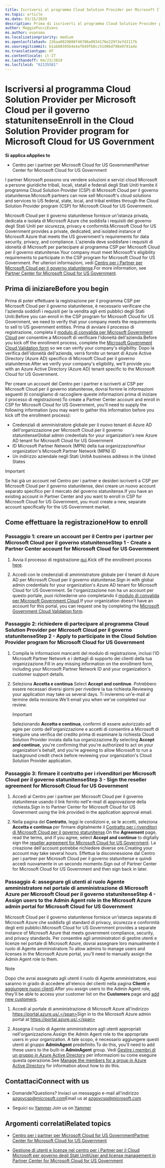```yaml
---
title: Iscriversi al programma Cloud Solution Provider per Microsoft Cloud per il governo statunitense | Centro per i partner per Microsoft Cloud per il governo statunitense
ms.topic: article
ms.date: 03/15/2019
description: Prima di iscriverti al programma Cloud Solution Provider per Microsoft Cloud per il governo statunitense, consulta queste informazioni sui requisiti del programma CSP.
author: MaggiePucciEvans
ms.author: evansma
ms.localizationpriority: medium
ms.openlocfilehash: 226aa0829080f46706a0934176e229f3e7d3117b
ms.sourcegitcommit: b1ab80345b4e4af649fb8cc51d96d798e0791ade
ms.translationtype: HT
ms.contentlocale: it-IT
ms.lasthandoff: 04/23/2019
ms.locfileid: "62135581"
---
```

# <a name="enroll-in-the-cloud-solution-provider-program-for-microsoft-cloud-for-us-government"></a><span data-ttu-id="d7167-103">Iscriversi al programma Cloud Solution Provider per Microsoft Cloud per il governo statunitense</span><span class="sxs-lookup"><span data-stu-id="d7167-103">Enroll in the Cloud Solution Provider program for Microsoft Cloud for US Government</span></span>

<span data-ttu-id="d7167-104">**Si applica a**</span><span class="sxs-lookup"><span data-stu-id="d7167-104">**Applies to**</span></span>

-  <span data-ttu-id="d7167-105">Centro per i partner per Microsoft Cloud for US Government</span><span class="sxs-lookup"><span data-stu-id="d7167-105">Partner Center for Microsoft Cloud for US Government</span></span>

<span data-ttu-id="d7167-106">I partner Microsoft possono ora vendere soluzioni e servizi cloud Microsoft a persone giuridiche tribali, locali, statali e federali degli Stati Uniti tramite il programma Cloud Solution Provider (CSP) di Microsoft Cloud per il governo statunitense.</span><span class="sxs-lookup"><span data-stu-id="d7167-106">Microsoft partners can now sell Microsoft's cloud solutions and services to US federal, state, local, and tribal entities through the Cloud Solution Provider program (CSP) for Microsoft Cloud for US Government.</span></span> 

<span data-ttu-id="d7167-107">Microsoft Cloud per il governo statunitense fornisce un'istanza privata, dedicata e isolata di Microsoft Azure che soddisfa i requisiti del governo degli Stati Uniti per sicurezza, privacy e conformità.</span><span class="sxs-lookup"><span data-stu-id="d7167-107">Microsoft Cloud for US Government provides a private, dedicated, and isolated instance of Microsoft Azure that meets the US government's requirements for data security, privacy, and compliance.</span></span> <span data-ttu-id="d7167-108">L'azienda deve soddisfare i requisiti di idoneità di Microsoft per partecipare al programma CSP per Microsoft Cloud per il governo statunitense.</span><span class="sxs-lookup"><span data-stu-id="d7167-108">Your company must meet Microsoft's eligibility requirements to participate in the CSP program for Microsoft Cloud for US Government.</span></span> <span data-ttu-id="d7167-109">Per ulteriori informazioni, vedi [Centro per i Partner per Microsoft Cloud per il governo statunitense](partner-center-for-microsoft-us-govt-cloud.md).</span><span class="sxs-lookup"><span data-stu-id="d7167-109">For more information, see [Partner Center for Microsoft Cloud for US Government](partner-center-for-microsoft-us-govt-cloud.md).</span></span>

## <a name="before-you-begin"></a><span data-ttu-id="d7167-110">Prima di iniziare</span><span class="sxs-lookup"><span data-stu-id="d7167-110">Before you begin</span></span>

<span data-ttu-id="d7167-111">Prima di poter effettuare la registrazione per il programma CSP per Microsoft Cloud per il governo statunitense, è necessario verificare che l'azienda soddisfi i requisiti per la vendita agli enti pubblici degli Stati Uniti.</span><span class="sxs-lookup"><span data-stu-id="d7167-111">Before you can enroll in the CSP program for Microsoft Cloud for US Government, we need to verify that your company meets the requirements to sell to US government entities.</span></span> <span data-ttu-id="d7167-112">Prima di avviare il processo di registrazione, completa il [modulo di convalida per Microsoft Government Cloud](https://azuregov.microsoft.com/csp) per consentire a Microsoft di verificare l'idoneità dell'azienda.</span><span class="sxs-lookup"><span data-stu-id="d7167-112">Before you kick off the enrollment process, complete the [Microsoft Government Cloud Validation form](https://azuregov.microsoft.com/csp) so we can verify your company's eligibility.</span></span> <span data-ttu-id="d7167-113">Dopo la verifica dell'idoneità dell'azienda, verrà fornito un tenant di Azure Active Directory (Azure AD) specifico di Microsoft Cloud per il governo statunitense.</span><span class="sxs-lookup"><span data-stu-id="d7167-113">After we verify your company's eligibility, we'll provide you with an Azure Active Directory (Azure AD) tenant specific to the Microsoft Cloud for US Government.</span></span>  

<span data-ttu-id="d7167-114">Per creare un account del Centro per i partner e iscriverti al CSP per Microsoft Cloud per il governo statunitense, dovrai fornire le informazioni seguenti (ti consigliamo di raccogliere queste informazioni prima di iniziare il processo di registrazione):</span><span class="sxs-lookup"><span data-stu-id="d7167-114">To create a Partner Center account and enroll in CSP for Microsoft Cloud for US Government, you'll need to supply the following information (you may want to gather this information before you kick off the enrollment process):</span></span>

-  <span data-ttu-id="d7167-115">Credenziali di amministratore globale per il nuovo tenant di Azure AD dell'organizzazione per Microsoft Cloud per il governo statunitense</span><span class="sxs-lookup"><span data-stu-id="d7167-115">Global admin credentials for your organization's new Azure AD tenant for Microsoft Cloud for US Government</span></span>
-  <span data-ttu-id="d7167-116">ID Microsoft Partner Network (MPN) della tua organizzazione</span><span class="sxs-lookup"><span data-stu-id="d7167-116">Your organization's Microsoft Partner Network (MPN) ID</span></span> 
-  <span data-ttu-id="d7167-117">Un indirizzo aziendale negli Stati Uniti</span><span class="sxs-lookup"><span data-stu-id="d7167-117">A business address in the United States</span></span>

> [!IMPORTANT]  
> <span data-ttu-id="d7167-118">Se hai già un account nel Centro per i partner e desideri iscriverti a CSP per Microsoft Cloud per il governo statunitense, devi creare un nuovo account separato specifico per il mercato del governo statunitense.</span><span class="sxs-lookup"><span data-stu-id="d7167-118">If you have an existing account in Partner Center and you want to enroll in CSP for Microsoft Cloud for US Government, you must create a new, separate account specifically for the US Government market.</span></span>

## <a name="how-to-enroll"></a><span data-ttu-id="d7167-119">Come effettuare la registrazione</span><span class="sxs-lookup"><span data-stu-id="d7167-119">How to enroll</span></span> 

### <a name="step-1---create-a-partner-center-account-for-microsoft-cloud-for-us-government"></a><span data-ttu-id="d7167-120">Passaggio 1: creare un account per il Centro per i partner per Microsoft Cloud per il governo statunitense</span><span class="sxs-lookup"><span data-stu-id="d7167-120">Step 1 - Create a Partner Center account for Microsoft Cloud for US Government</span></span>

1.  <span data-ttu-id="d7167-121">Avvia il processo di registrazione [qui](https://partnercenter.microsoft.com/register/resellerusgjoinnow).</span><span class="sxs-lookup"><span data-stu-id="d7167-121">Kick off the enrollment process [here](https://partnercenter.microsoft.com/register/resellerusgjoinnow).</span></span> 

2.  <span data-ttu-id="d7167-122">Accedi con le credenziali di amministratore globale per il tenant di Azure AD per Microsoft Cloud per il governo statunitense.</span><span class="sxs-lookup"><span data-stu-id="d7167-122">Sign in with global admin credentials for your organization's Azure AD tenant for Microsoft Cloud for US Government.</span></span> <span data-ttu-id="d7167-123">Se l'organizzazione non ha un account per questo portale, puoi richiederne uno completando il [modulo di convalida per Microsoft Government Cloud](https://azuregov.microsoft.com/csp).</span><span class="sxs-lookup"><span data-stu-id="d7167-123">If your organization doesn't have an account for this portal, you can request one by completing the [Microsoft Government Cloud Validation form](https://azuregov.microsoft.com/csp).</span></span>


### <a name="step-2---apply-to-participate-in-the-cloud-solution-provider-program-for-microsoft-cloud-for-us-government"></a><span data-ttu-id="d7167-124">Passaggio 2: richiedere di partecipare al programma Cloud Solution Provider per Microsoft Cloud per il governo statunitense</span><span class="sxs-lookup"><span data-stu-id="d7167-124">Step 2 - Apply to participate in the Cloud Solution Provider program for Microsoft Cloud for US Government</span></span>

1.  <span data-ttu-id="d7167-125">Compila le informazioni mancanti del modulo di registrazione, inclusi l'ID Microsoft Partner Network e i dettagli di supporto dei clienti della tua organizzazione.</span><span class="sxs-lookup"><span data-stu-id="d7167-125">Fill in any missing information on the enrollment form, including your Microsoft Partner Network ID and your organization's customer support details.</span></span> 

2.  <span data-ttu-id="d7167-126">Seleziona **Accetta e continua**.</span><span class="sxs-lookup"><span data-stu-id="d7167-126">Select **Accept and continue**.</span></span> <span data-ttu-id="d7167-127">Potrebbero essere necessari diversi giorni per rivedere la tua richiesta.</span><span class="sxs-lookup"><span data-stu-id="d7167-127">Reviewing your application may take us several days.</span></span> <span data-ttu-id="d7167-128">Ti invieremo un'e-mail al termine della revisione.</span><span class="sxs-lookup"><span data-stu-id="d7167-128">We'll email you when we've completed our review.</span></span>

    > [!IMPORTANT]  
    > <span data-ttu-id="d7167-129">Selezionando **Accetta e continua**, confermi di essere autorizzato ad agire per conto dell'organizzazione e accetti di consentire a Microsoft di eseguire una verifica del credito prima di esaminare la richiesta Cloud Solution Provider inviata dalla tua organizzazione.</span><span class="sxs-lookup"><span data-stu-id="d7167-129">By selecting **Accept and continue**, you're confirming that you're authorized to act on your organization's behalf, and you're agreeing to allow Microsoft to run a background credit check before reviewing your organization's Cloud Solution Provider application.</span></span>


### <a name="step-3---sign-the-reseller-agreement-for-microsoft-cloud-for-us-government"></a><span data-ttu-id="d7167-130">Passaggio 3: firmare il contratto per i rivenditori per Microsoft Cloud per il governo statunitense</span><span class="sxs-lookup"><span data-stu-id="d7167-130">Step 3 - Sign the reseller agreement for Microsoft Cloud for US Government</span></span>

1. <span data-ttu-id="d7167-131">Accedi al Centro per i partner per Microsoft Cloud per il governo statunitense usando il link fornito nell'e-mail di approvazione della richiesta.</span><span class="sxs-lookup"><span data-stu-id="d7167-131">Sign in to Partner Center for Microsoft Cloud for US Government using the link provided in the application approval email.</span></span> 

2. <span data-ttu-id="d7167-132">Nella pagina del **Contratto**, leggi le condizioni e, se le accetti, seleziona **Accetta e continua** per firmare digitalmente il [Contratto per i rivenditori di Microsoft Cloud per il governo statunitense](https://go.microsoft.com/fwlink/p/?linkid=843364).</span><span class="sxs-lookup"><span data-stu-id="d7167-132">On the **Agreement** page, read the terms, and if you agree, select **Accept and continue** to digitally sign the [reseller agreement for Microsoft Cloud for US Government](https://go.microsoft.com/fwlink/p/?linkid=843364).</span></span> <span data-ttu-id="d7167-133">La creazione dell'account potrebbe richiedere diverse ore.</span><span class="sxs-lookup"><span data-stu-id="d7167-133">Creating your account may take several hours.</span></span> <span data-ttu-id="d7167-134">Effettua la disconnessione dal Centro per i partner per Microsoft Cloud per il governo statunitense e quindi accedi nuovamente in un secondo momento.</span><span class="sxs-lookup"><span data-stu-id="d7167-134">Sign out of Partner Center for Microsoft Cloud for US Government and then sign back in later.</span></span>


### <a name="step-4---assign-users-to-the-admin-agent-role-in-the-microsoft-azure-admin-portal-for-microsoft-cloud-for-us-government"></a><span data-ttu-id="d7167-135">Passaggio 4: assegnare gli utenti al ruolo Agente amministratore nel portale di amministrazione di Microsoft Azure per Microsoft Cloud per il governo statunitense</span><span class="sxs-lookup"><span data-stu-id="d7167-135">Step 4 - Assign users to the Admin Agent role in the Microsoft Azure admin portal for Microsoft Cloud for US Government</span></span>

<span data-ttu-id="d7167-136">Microsoft Cloud per il governo statunitense fornisce un'istanza separata di Microsoft Azure che soddisfa gli standard di privacy, sicurezza e conformità degli enti pubblici.</span><span class="sxs-lookup"><span data-stu-id="d7167-136">Microsoft Cloud for US Government provides a separate instance of Microsoft Azure that meets government compliance, security, and privacy standards.</span></span> <span data-ttu-id="d7167-137">Per consentire agli amministratori di gestire utenti e licenze nel portale di Microsoft Azure, dovrai assegnare loro manualmente il ruolo di Agente amministratore.</span><span class="sxs-lookup"><span data-stu-id="d7167-137">To allow admins to manage users and licenses in the Microsoft Azure portal, you'll need to manually assign the Admin Agent role to them.</span></span>

> [!NOTE]  
> <span data-ttu-id="d7167-138">Dopo che avrai assegnato agli utenti il ruolo di Agente amministratore, essi saranno in grado di accedere all'elenco dei clienti nella pagina **Clienti** e [aggiungere nuovi clienti](add-a-new-customer.md).</span><span class="sxs-lookup"><span data-stu-id="d7167-138">After you assign users to the Admin Agent role, they'll be able to access your customer list on the **Customers** page and [add new customers](add-a-new-customer.md).</span></span>   

1.  <span data-ttu-id="d7167-139">Accedi al portale di amministrazione di Microsoft Azure all'indirizzo https://portal.azure.us/.</span><span class="sxs-lookup"><span data-stu-id="d7167-139">Sign in to the Microsoft Azure admin portal at https://portal.azure.us/.</span></span>

2.  <span data-ttu-id="d7167-140">Assegna il ruolo di Agente amministratore agli utenti appropriati nell'organizzazione.</span><span class="sxs-lookup"><span data-stu-id="d7167-140">Assign the Admin Agent role to the appropriate users in your organization.</span></span> <span data-ttu-id="d7167-141">A tale scopo, è necessario aggiungere questi utenti al gruppo **AdminAgent** predefinito.</span><span class="sxs-lookup"><span data-stu-id="d7167-141">To do this, you'll need to add these users to the built-in **AdminAgent** group.</span></span> <span data-ttu-id="d7167-142">Vedi [Gestire i membri di un gruppo in Azure Active Directory](https://docs.microsoft.com/azure/active-directory/active-directory-groups-members-azure-portal) per informazioni su come eseguire questa operazione.</span><span class="sxs-lookup"><span data-stu-id="d7167-142">See [Manage the members for a group in Azure Active Directory](https://docs.microsoft.com/azure/active-directory/active-directory-groups-members-azure-portal) for information about how to do this.</span></span>
 
## <a name="connect-with-us"></a><span data-ttu-id="d7167-143">Contattaci</span><span class="sxs-lookup"><span data-stu-id="d7167-143">Connect with us</span></span>

- <span data-ttu-id="d7167-144">Domande?</span><span class="sxs-lookup"><span data-stu-id="d7167-144">Questions?</span></span> <span data-ttu-id="d7167-145">Inviaci un messaggio e-mail all'indirizzo azgovcsp@microsoft.com</span><span class="sxs-lookup"><span data-stu-id="d7167-145">Email us at azgovcsp@microsoft.com</span></span>

- <span data-ttu-id="d7167-146">Seguici su [Yammer](https://www.yammer.com/cloudpartnercommunity/#/threads/inGroup?type=in_group&feedId=11509777&view=all).</span><span class="sxs-lookup"><span data-stu-id="d7167-146">Join us on [Yammer](https://www.yammer.com/cloudpartnercommunity/#/threads/inGroup?type=in_group&feedId=11509777&view=all)</span></span> 

## <a name="related-topics"></a><span data-ttu-id="d7167-147">Argomenti correlati</span><span class="sxs-lookup"><span data-stu-id="d7167-147">Related topics</span></span>

-  [<span data-ttu-id="d7167-148">Centro per i partner per Microsoft Cloud for US Government</span><span class="sxs-lookup"><span data-stu-id="d7167-148">Partner Center for Microsoft Cloud for US Government</span></span>](partner-center-for-microsoft-us-govt-cloud.md)

-  [<span data-ttu-id="d7167-149">Gestione di utenti e licenze nel centro per i Partner per il Cloud Microsoft per governo degli Stati Uniti</span><span class="sxs-lookup"><span data-stu-id="d7167-149">User and license management in Partner Center for Microsoft Cloud for US Government</span></span>](user-management-in-partner-center-for-microsoft-us-govt-cloud.md)


